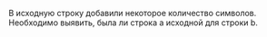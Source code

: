 В исходную строку добавили некоторое количество
символов. Необходимо выявить, была ли строка a
исходной для строки b.

